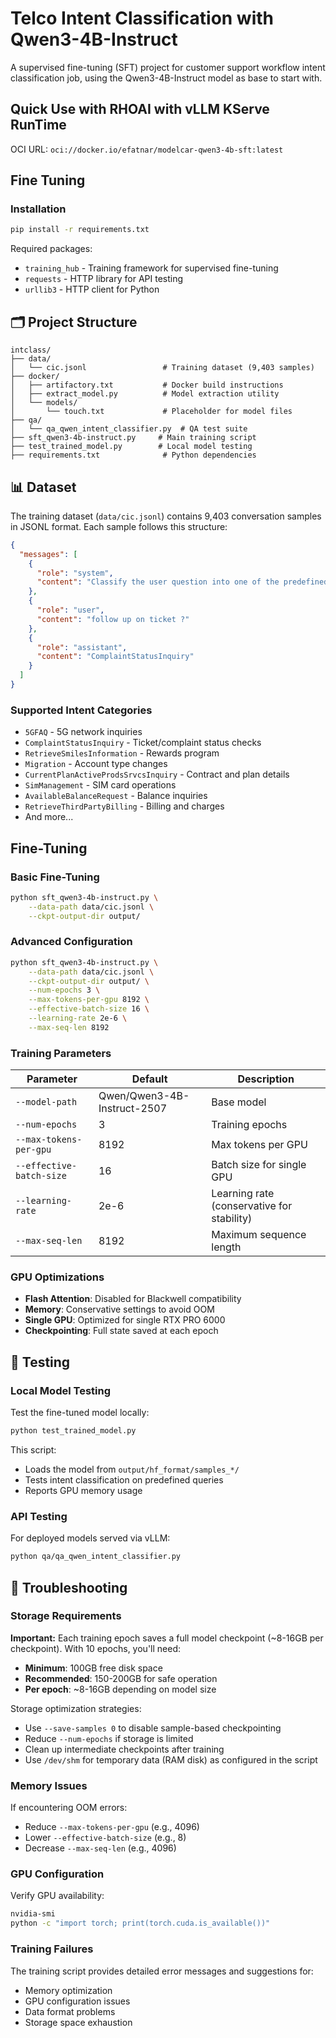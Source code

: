 # Telco Intent Classification with Qwen3-4B-Instruct

A supervised fine-tuning (SFT) project for customer support workflow intent classification job, using the Qwen3-4B-Instruct model as base to start with. 

## Quick Use with RHOAI with vLLM KServe RunTime

OCI URL: `oci://docker.io/efatnar/modelcar-qwen3-4b-sft:latest`


## Fine Tuning
### Installation
```bash
pip install -r requirements.txt
```

Required packages:
- `training_hub` - Training framework for supervised fine-tuning
- `requests` - HTTP library for API testing
- `urllib3` - HTTP client for Python

## 🗂️ Project Structure

```
intclass/
├── data/
│   └── cic.jsonl                 # Training dataset (9,403 samples)
├── docker/
│   ├── artifactory.txt           # Docker build instructions
│   ├── extract_model.py          # Model extraction utility
│   └── models/
│       └── touch.txt             # Placeholder for model files
├── qa/
│   └── qa_qwen_intent_classifier.py  # QA test suite
├── sft_qwen3-4b-instruct.py     # Main training script
├── test_trained_model.py        # Local model testing
├── requirements.txt              # Python dependencies
```

## 📊 Dataset

The training dataset (`data/cic.jsonl`) contains 9,403 conversation samples in JSONL format. Each sample follows this structure:

```json
{
  "messages": [
    {
      "role": "system",
      "content": "Classify the user question into one of the predefined intents. Respond with only the intent name."
    },
    {
      "role": "user",
      "content": "follow up on ticket ?"
    },
    {
      "role": "assistant",
      "content": "ComplaintStatusInquiry"
    }
  ]
}
```

### Supported Intent Categories
- `5GFAQ` - 5G network inquiries
- `ComplaintStatusInquiry` - Ticket/complaint status checks
- `RetrieveSmilesInformation` - Rewards program
- `Migration` - Account type changes
- `CurrentPlanActiveProdsSrvcsInquiry` - Contract and plan details
- `SimManagement` - SIM card operations
- `AvailableBalanceRequest` - Balance inquiries
- `RetrieveThirdPartyBilling` - Billing and charges
- And more...

## Fine-Tuning

### Basic Fine-Tuning
```bash
python sft_qwen3-4b-instruct.py \
    --data-path data/cic.jsonl \
    --ckpt-output-dir output/
```

### Advanced Configuration
```bash
python sft_qwen3-4b-instruct.py \
    --data-path data/cic.jsonl \
    --ckpt-output-dir output/ \
    --num-epochs 3 \
    --max-tokens-per-gpu 8192 \
    --effective-batch-size 16 \
    --learning-rate 2e-6 \
    --max-seq-len 8192
```

### Training Parameters
| Parameter | Default | Description |
|-----------|---------|-------------|
| `--model-path` | Qwen/Qwen3-4B-Instruct-2507 | Base model |
| `--num-epochs` | 3 | Training epochs |
| `--max-tokens-per-gpu` | 8192 | Max tokens per GPU |
| `--effective-batch-size` | 16 | Batch size for single GPU |
| `--learning-rate` | 2e-6 | Learning rate (conservative for stability) |
| `--max-seq-len` | 8192 | Maximum sequence length |

### GPU Optimizations
- **Flash Attention**: Disabled for Blackwell compatibility
- **Memory**: Conservative settings to avoid OOM
- **Single GPU**: Optimized for single RTX PRO 6000
- **Checkpointing**: Full state saved at each epoch

## 🧪 Testing

### Local Model Testing
Test the fine-tuned model locally:
```bash
python test_trained_model.py
```

This script:
- Loads the model from `output/hf_format/samples_*/`
- Tests intent classification on predefined queries
- Reports GPU memory usage

### API Testing
For deployed models served via vLLM:
```bash
python qa/qa_qwen_intent_classifier.py
```

## 🔧 Troubleshooting

### Storage Requirements 
**Important:** Each training epoch saves a full model checkpoint (~8-16GB per checkpoint). With 10 epochs, you'll need:
- **Minimum**: 100GB free disk space
- **Recommended**: 150-200GB for safe operation
- **Per epoch**: ~8-16GB depending on model size

Storage optimization strategies:
- Use `--save-samples 0` to disable sample-based checkpointing
- Reduce `--num-epochs` if storage is limited
- Clean up intermediate checkpoints after training
- Use `/dev/shm` for temporary data (RAM disk) as configured in the script

### Memory Issues
If encountering OOM errors:
- Reduce `--max-tokens-per-gpu` (e.g., 4096)
- Lower `--effective-batch-size` (e.g., 8)
- Decrease `--max-seq-len` (e.g., 4096)

### GPU Configuration
Verify GPU availability:
```bash
nvidia-smi
python -c "import torch; print(torch.cuda.is_available())"
```

### Training Failures
The training script provides detailed error messages and suggestions for:
- Memory optimization
- GPU configuration issues
- Data format problems
- Storage space exhaustion

